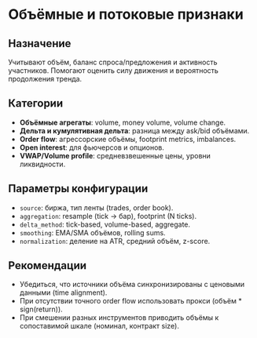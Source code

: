 # Объёмные и потоковые признаки

## Назначение
Учитывают объём, баланс спроса/предложения и активность участников. Помогают оценить силу движения и вероятность продолжения тренда.

## Категории
- **Объёмные агрегаты**: volume, money volume, volume change.
- **Дельта и кумулятивная дельта**: разница между ask/bid объёмами.
- **Order flow**: агрессорские объёмы, footprint metrics, imbalances.
- **Open interest**: для фьючерсов и опционов.
- **VWAP/Volume profile**: средневзвешенные цены, уровни ликвидности.

## Параметры конфигурации
- `source`: биржа, тип ленты (trades, order book).
- `aggregation`: resample (tick → бар), footprint (N ticks).
- `delta_method`: tick-based, volume-based, aggregate.
- `smoothing`: EMA/SMA объёмов, rolling sums.
- `normalization`: деление на ATR, средний объём, z-score.

## Рекомендации
- Убедиться, что источники объёма синхронизированы с ценовыми данными (time alignment).
- При отсутствии точного order flow использовать прокси (объём * sign(return)).
- При смешении разных инструментов приводить объёмы к сопоставимой шкале (номинал, контракт size).
